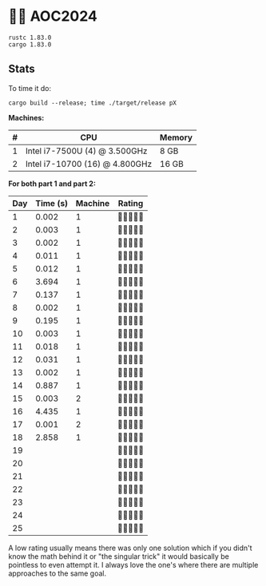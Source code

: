 # 🎄🌟 AOC2024

```
rustc 1.83.0
cargo 1.83.0
```

## Stats

To time it do:

```
cargo build --release; time ./target/release pX
```

**Machines:**

| # | CPU                            | Memory |
| - | ------------------------------ | ------ |
| 1 | Intel i7-7500U (4) @ 3.500GHz  | 8 GB   |
| 2 | Intel i7-10700 (16) @ 4.800GHz | 16 GB  |

**For both part 1 and part 2:**

| Day | Time (s) | Machine | Rating     |
| --- | -------- | ------- | ---------- |
| 1   | 0.002    | 1       | 🧡🧡🧡🖤🖤 |
| 2   | 0.003    | 1       | 🧡🧡🧡🖤🖤 |
| 3   | 0.002    | 1       | 🧡🧡🧡🧡🖤 |
| 4   | 0.011    | 1       | 🧡🧡🧡🖤🖤 |
| 5   | 0.012    | 1       | 🧡🧡🧡🧡🖤 |
| 6   | 3.694    | 1       | 🧡🧡🧡🧡🖤 |
| 7   | 0.137    | 1       | 🧡🧡🧡🧡🖤 |
| 8   | 0.002    | 1       | 🧡🧡🧡🖤🖤 |
| 9   | 0.195    | 1       | 🧡🧡🧡🖤🖤 |
| 10  | 0.003    | 1       | 🧡🧡🧡🧡🖤 |
| 11  | 0.018    | 1       | 🧡🧡🖤🖤🖤 |
| 12  | 0.031    | 1       | 🧡🧡🧡🧡🖤 |
| 13  | 0.002    | 1       | 🧡🖤🖤🖤🖤 |
| 14  | 0.887    | 1       | 🧡🧡🧡🧡🧡 |
| 15  | 0.003    | 2       | 🧡🧡🧡🧡🖤 |
| 16  | 4.435    | 1       | 🧡🧡🧡🧡🖤 |
| 17  | 0.001    | 2       | 🧡🖤🖤🖤🖤 |
| 18  | 2.858    | 1       | 🧡🧡🧡🧡🖤 |
| 19  |          |         | 🖤🖤🖤🖤🖤 |
| 20  |          |         | 🖤🖤🖤🖤🖤 |
| 21  |          |         | 🖤🖤🖤🖤🖤 |
| 22  |          |         | 🖤🖤🖤🖤🖤 |
| 23  |          |         | 🖤🖤🖤🖤🖤 |
| 24  |          |         | 🖤🖤🖤🖤🖤 |
| 25  |          |         | 🖤🖤🖤🖤🖤 |

A low rating usually means there was only one solution which if you didn't know the math behind it or "the singular trick" it would basically be pointless to even attempt it. I always love the one's where there are multiple approaches to the same goal.
